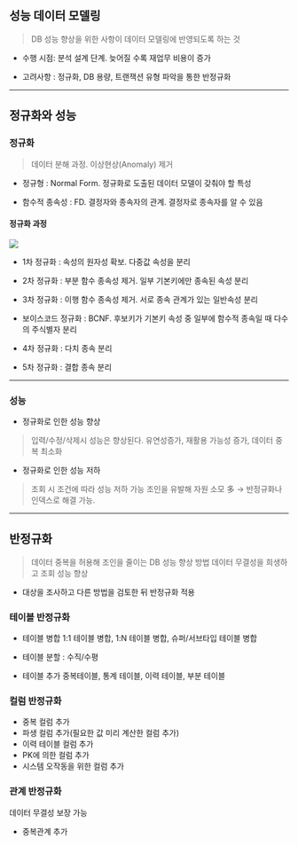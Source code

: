## 성능 데이터 모델링
> DB 성능 향상을 위한 사항이 데이터 모델링에 반영되도록 하는 것

* 수행 시점: 분석 설계 단계. 늦어질 수록 재업무 비용이 증가

* 고려사항 : 정규화, DB 용량, 트랜잭션 유형 파악을 통한 반정규화

***

## 정규화와 성능

### 정규화
> 데이터 분해 과정. 이상현상(Anomaly) 제거

* 정규형 : Normal Form. 정규화로 도출된 데이터 모델이 갖춰야 할 특성

* 함수적 종속성 : FD. 결정자와 종속자의 관계. 결정자로 종속자를 알 수 있음

#### 정규화 과정
![](https://velog.velcdn.com/images/choonbok22/post/8962d329-34ed-4d0d-b5b5-b428c8d1cd00/image.png)


* 1차 정규화 : 속성의 원자성 확보. 다중값 속성을 분리

* 2차 정규화 : 부분 함수 종속성 제거. 일부 기본키에만 종속된 속성 분리

* 3차 정규화 : 이행 함수 종속성 제거. 서로 종속 관계가 있는 일반속성 분리

* 보이스코드 정규화 : BCNF. 후보키가 기본키 속성 중 일부에 함수적 종속일 때 다수의 주식별자 분리

* 4차 정규화 : 다치 종속 분리

* 5차 정규화 : 결합 종속 분리

***

### 성능
* 정규화로 인한 성능 향상
> 입력/수정/삭제시 성능은 향상된다.
유연성증가, 재활용 가능성 증가, 데이터 중복 최소화

* 정규화로 인한 성능 저하
> 조회 시 조건에 따라 성능 저하 가능
조인을 유발해 자원 소모 多 -> 반정규화나 인덱스로 해결 가능.

****

## 반정규화
> 데이터 중복을 허용해 조인을 줄이는 DB 성능 향상 방법
데이터 무결성을 희생하고 조회 성능 향상

* 대상을 조사하고 다른 방법을 검토한 뒤 반정규화 적용

### 테이블 반정규화
* 테이블 병합 
1:1 테이블 병합, 1:N 테이블 병합, 슈퍼/서브타입 테이블 병합

* 테이블 분할 : 수직/수평

* 테이블 추가
중복테이블, 통계 테이블, 이력 테이블, 부분 테이블

### 컬럼 반정규화
* 중복 컬럼 추가
* 파생 컬럼 추가(필요한 값 미리 계산한 컬럼 추가)
* 이력 테이블 컬럼 추가
* PK에 의한 컬럼 추가
* 시스템 오작동을 위한 컬럼 추가

### 관계 반정규화
데이터 무결성 보장 가능

* 중복관계 추가